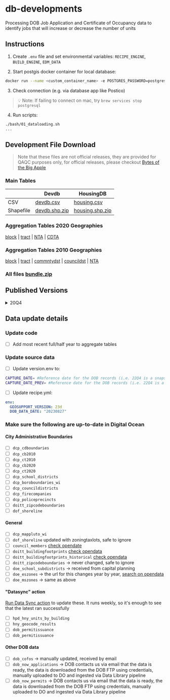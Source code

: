 # db-developments

Processing DOB Job Application and Certificate of Occupancy data to identify jobs that will increase or decrease the number of units

## Instructions

1. Create `.env` file and set environmental variables: `RECIPE_ENGINE`, `BUILD_ENGINE`, `EDM_DATA`

2. Start postgis docker container for local database:

```bash
docker run --name <custom_container_name> -e POSTGRES_PASSWORD=postgres -p 5432:5432 -d postgis/postgis
```

3. Check connection (e.g. via database app like Postico)

> 💡 Note: If failing to connect on mac, try `brew services stop postgresql`

4. Run scripts:

```bash
./bash/01_dataloading.sh
...
```

## Development File Download

> Note that these files are not official releases, they are provided for QAQC purposes only, for official releases, please checkout [Bytes of the Big Apple](https://www1.nyc.gov/site/planning/data-maps/open-data/dwn-housing-database.page#housingdevelopmentproject)

### Main Tables

  | Devdb | HousingDB
-- | -- | --
CSV | [devdb.csv](https://edm-publishing.nyc3.digitaloceanspaces.com/db-developments/main/latest/output/devdb.csv) | [housing.csv](https://edm-publishing.nyc3.digitaloceanspaces.com/db-developments/main/latest/output/housing.csv)
Shapefile | [devdb.shp.zip](https://edm-publishing.nyc3.digitaloceanspaces.com/db-developments/main/latest/output/devdb.shp.zip) | [housing.shp.zip](https://edm-publishing.nyc3.digitaloceanspaces.com/db-developments/main/latest/output/housing.shp.zip)

### Aggregation Tables 2020 Geographies

[block](https://edm-publishing.nyc3.digitaloceanspaces.com/db-developments/main/latest/output/aggregate_block_2020.csv) |
[tract](https://edm-publishing.nyc3.digitaloceanspaces.com/db-developments/main/latest/output/aggregate_tract_2020.csv) |
[NTA](https://edm-publishing.nyc3.digitaloceanspaces.com/db-developments/main/latest/output/aggregate_nta_2020.csv) |
[CDTA](https://edm-publishing.nyc3.digitaloceanspaces.com/db-developments/main/latest/output/aggregate_cdta_2020.csv)

### Aggregation Tables 2010 Geographies

[block](https://edm-publishing.nyc3.digitaloceanspaces.com/db-developments/main/latest/output/aggregate_block_2010.csv) |
[tract](https://edm-publishing.nyc3.digitaloceanspaces.com/db-developments/main/latest/output/aggregate_tract_2010.csv) |
[commntydst](https://edm-publishing.nyc3.digitaloceanspaces.com/db-developments/main/latest/output/aggregate_commntydst_2010.csv) |
[councildst](https://edm-publishing.nyc3.digitaloceanspaces.com/db-developments/main/latest/output/aggregate_councildst_2010.csv) |
[NTA](https://edm-publishing.nyc3.digitaloceanspaces.com/db-developments/main/latest/output/aggregate_nta_2010.csv)

### All files [bundle.zip](https://edm-publishing.nyc3.digitaloceanspaces.com/db-developments/main/latest/output/output.zip)

## Published Versions

<details><summary>20Q4</summary>
  
    | HousingDB | Devdb
 -- | -- | --
CSV        | [dcp_housing.csv](https://nyc3.digitaloceanspaces.com/edm-recipes/datasets/dcp_housing/20Q4/dcp_housing.csv) | [dcp_developments.csv](https://nyc3.digitaloceanspaces.com/edm-recipes/datasets/dcp_developments/20Q4/dcp_developments.csv)
Zipped CSV | [dcp_housing.csv](https://nyc3.digitaloceanspaces.com/edm-recipes/datasets/dcp_housing/20Q4/dcp_housing.csv.zip)  |  [dcp_developments.csv.zip](https://nyc3.digitaloceanspaces.com/edm-recipes/datasets/dcp_developments/20Q4/dcp_developments.csv.zip)
Shapefile  |  [dcp_housing.shp.zip](https://nyc3.digitaloceanspaces.com/edm-recipes/datasets/dcp_housing/20Q4/dcp_housing.shp.zip) | [dcp_developments.shp.zip](https://nyc3.digitaloceanspaces.com/edm-recipes/datasets/dcp_developments/20Q4/dcp_developments.shp.zip)
  
</details>

## Data update details

### Update code

- [ ] Add most recent full/half year to aggregate tables

### Update source data

- [ ] Update version.env to:

```bash
CAPTURE_DATE= #Reference date for the DOB records (i.e. 22Q4 is a snapshot of all DOB records filed before 01-01-2023)
CAPTURE_DATE_PREV= #Reference date for the DOB records (i.e. 22Q4 is a snapshot of all DOB records filed after 2022-07-01)
```

- [ ] Update recipe.yml:

```yml
env:
  GEOSUPPORT_VERSION: 23d
  DOB_DATA_DATE: "20230827"
```

### Make sure the following are up-to-date in Digital Ocean

#### City Administrative Boundaries

- [ ] `dcp_cdboundaries`  
- [ ] `dcp_cb2010`  
- [ ] `dcp_ct2010`
- [ ] `dcp_cb2020`
- [ ] `dcp_ct2020`
- [ ] `dcp_school_districts`
- [ ] `dcp_boroboundaries_wi`
- [ ] `dcp_councildistricts`
- [ ] `dcp_firecompanies`
- [ ] `dcp_policeprecincts`
- [ ] `doitt_zipcodeboundaries`
- [ ] `dof_shoreline`

#### General

- [ ] `dcp_mappluto_wi`
- [ ] `dof_shoreline` updated with zoningtaxlots, safe to ignore
- [ ] `council_members` [check opendate](https://data.cityofnewyork.us/City-Government/Council-Members/uvw5-9znb)
- [ ] `doitt_buildingfootprints` [check opendata](https://data.cityofnewyork.us/Housing-Development/Building-Footprints/nqwf-w8eh)
- [ ] `doitt_buildingfootprints_historical` [check opendata](https://data.cityofnewyork.us/Housing-Development/Building-Footprints-Historical-Shape/s5zg-yzea)
- [ ] `doitt_zipcodeboundaries` -> never changed, safe to ignore
- [ ] `doe_school_subdistricts` -> received from capital planning
- [ ] `doe_eszones` -> the url for this changes year by year, [search on opendata](https://data.cityofnewyork.us/browse?q=school+zones)
- [ ] `doe_mszones` -> same as above

#### "Datasync" action

[Run Data Sync action](https://github.com/NYCPlanning/data-engineering/actions/workflows/developments_datasync.yml) to update these. It runs weekly, so it's enough to see that the latest ran successfully

- [ ] `hpd_hny_units_by_building`
- [ ] `hny_geocode_results`
- [ ]  `dob_permitissuance`
- [ ]  `dob_permitissuance`

#### Other DOB data

- [ ] `dob_cofos` -> manually updated, received by email
- [ ] `dob_now_applications` -> DOB contacts us via email that the data is ready, the data is downloaded from the DOB FTP using credentials, manually uploaded to DO and ingested via Data Library pipeline
- [ ] `dob_now_permits` -> DOB contacts us via email that the data is ready, the data is downloaded from the DOB FTP using credentials, manually uploaded to DO and ingested via Data Library pipeline
